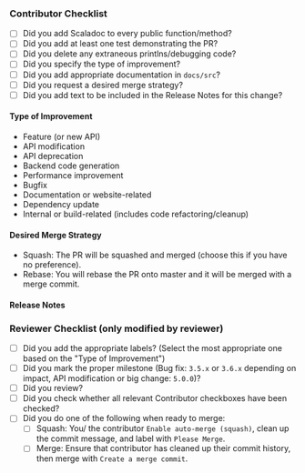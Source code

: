 ### Contributor Checklist

- [ ] Did you add Scaladoc to every public function/method?
- [ ] Did you add at least one test demonstrating the PR?
- [ ] Did you delete any extraneous printlns/debugging code?
- [ ] Did you specify the type of improvement?
- [ ] Did you add appropriate documentation in `docs/src`?
- [ ] Did you request a desired merge strategy?
- [ ] Did you add text to be included in the Release Notes for this change?

<!--
If you PR has any impact on the user API or affects backend code generation,
please describe the change in the "Release Notes" section below.
-->

#### Type of Improvement

<!-- Choose one or more from the following (delete those that do not apply): -->
- Feature (or new API)
- API modification
- API deprecation
- Backend code generation
- Performance improvement
- Bugfix
- Documentation or website-related
- Dependency update
- Internal or build-related (includes code refactoring/cleanup)


#### Desired Merge Strategy

<!-- If approved, how should this PR be merged? Delete those that do not apply -->
- Squash: The PR will be squashed and merged (choose this if you have no preference).
- Rebase: You will rebase the PR onto master and it will be merged with a merge commit.

#### Release Notes
<!--
The title of your PR will be included in the release notes in addition to any text in this section.
Please be sure to elaborate on any API changes or deprecations and any impact on backend code generation.
-->

### Reviewer Checklist (only modified by reviewer)
- [ ] Did you add the appropriate labels? (Select the most appropriate one based on the "Type of Improvement")
- [ ] Did you mark the proper milestone (Bug fix: `3.5.x` or `3.6.x` depending on impact, API modification or big change: `5.0.0`)?
- [ ] Did you review?
- [ ] Did you check whether all relevant Contributor checkboxes have been checked?
- [ ] Did you do one of the following when ready to merge:
  - [ ] Squash: You/ the contributor `Enable auto-merge (squash)`, clean up the commit message, and label with `Please Merge`.
  - [ ] Merge: Ensure that contributor has cleaned up their commit history, then merge with `Create a merge commit`.
